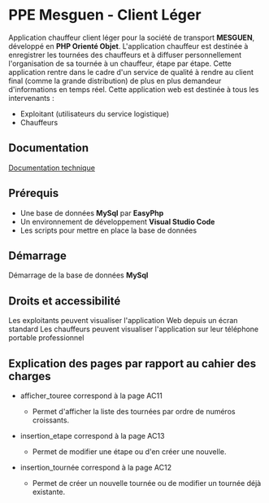 # PPE Mesguen - Client Léger

Application chauffeur client léger pour la société de transport **MESGUEN**, développé en **PHP Orienté Objet**.
L'application chauffeur est destinée à enregistrer les tournées des chauffeurs et à diffuser personnellement l'organisation de sa tournée à un chauffeur, étape par étape.
Cette application rentre dans le cadre d'un service de qualité à rendre au client final (comme la grande distribution) de plus en plus demandeur d'informations en temps réel.
Cette application web est destinée à tous les intervenants : 
- Exploitant (utilisateurs du service logistique)
- Chauffeurs

## Documentation
[Documentation technique](https://estran.sharepoint.com/:w:/s/18-19-SIO1/EfE7APRVTCdGvY7nc4MWWhgByrhbzvgOQiH8uMCZ5ONsTg?e=o6Z56j)

## Prérequis

- Une base de données **MySql** par **EasyPhp**
- Un environnement de développement **Visual Studio Code**
- Les scripts pour mettre en place la base de données

## Démarrage
Démarrage de la base de données **MySql**

## Droits et accessibilité
Les exploitants peuvent visualiser l'application Web depuis un écran standard
Les chauffeurs peuvent visualiser l'application sur leur téléphone portable professionnel

## Explication des pages par rapport au cahier des charges
* afficher_touree correspond à la page AC11
    * Permet d'afficher la liste des tournées par ordre de numéros croissants.

* insertion_etape correspond à la page AC13
    * Permet de modifier une étape ou d'en créer une nouvelle.

* insertion_tournée correspond à la page AC12
    * Permet de créer un nouvelle tournée ou de modifier un tournée déjà existante.
